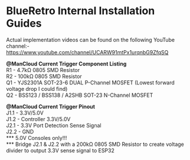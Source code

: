 # BlueRetro Internal Installation Guides

Actual implementation videos can be found on the following YouTube channel:-
https://www.youtube.com/channel/UCARW91mtPx1urqnbG9ZfqSQ

**@ManCloud Current Trigger Component Listing**
</br>R1 - 4.7kΩ 0805 SMD Resistor
</br>R2 - 100kΩ 0805 SMD Resistor
</br>Q1 - YJS2301A SOT-23-6 DUAL P-Channel MOSFET (Lowest forward voltage drop I could find)
</br>Q2 - BSS123 / BSS138 / A2SHB SOT-23 N-Channel MOSFET

**@ManCloud Current Trigger Pinout**
</br>J1.1 - 3.3V/5.0V
</br>J1.2 - Controller 3.3V/5.0V
</br>J2.1 - 3.3V Port Detection Sense Signal
</br>J2.2 - GND
</br>*** 5.0V Consoles only!!! 
</br>*** Bridge J2.1 & J2.2 with a 200kΩ 0805 SMD Resistor to create voltage divider to output 3.3V sense signal to ESP32
